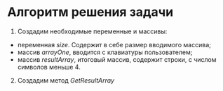 # Алгоритм решения задачи
1. Создадим необходимые переменные и массивы:
- переменная *size*. Содержит в себе размер вводимого массива;
- массив *arrayOne*, вводится с клавиатуры пользователем;
- массив *resultArray*, итоговый массив, содержит строки, с числом символов меньше 4.

2. Создадим метод *GetResultArray*